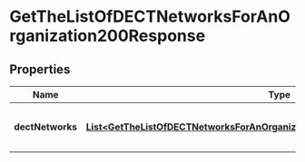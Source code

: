 

# GetTheListOfDECTNetworksForAnOrganization200Response


## Properties

| Name | Type | Description | Notes |
|------------ | ------------- | ------------- | -------------|
|**dectNetworks** | [**List&lt;GetTheListOfDECTNetworksForAnOrganization200ResponseDectNetworksInner&gt;**](GetTheListOfDECTNetworksForAnOrganization200ResponseDectNetworksInner.md) | List of DECT networks in an organization. |  |




